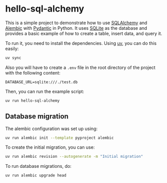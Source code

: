 # hello-sql-alchemy

This is a simple project to demonstrate how to use [SQLAlchemy](https://www.sqlalchemy.org/) and [Alembic](https://alembic.sqlalchemy.org/) with [Pydantic](https://docs.pydantic.dev/) in Python. It uses [SQLite](https://www.sqlite.org/) as the database and provides a basic example of how to create a table, insert data, and query it.


To run it, you need to install the dependencies. Using [uv](https://docs.astral.sh/uv/), you can do this easily:

```bash
uv sync
```

Also you will have to create a `.env` file in the root directory of the project with the following content:

```env
DATABASE_URL=sqlite:///./test.db
```

Then, you can run the example script:

```bash
uv run hello-sql-alchemy
```

## Database migration

The alembic configuration was set up using:

```bash
uv run alembic init --template pyproject alembic
```

To create the initial migration, you can use:

```bash
uv run alembic revision --autogenerate -m "Initial migration"
```

To run database migrations, do:

```bash
uv run alembic upgrade head
```
